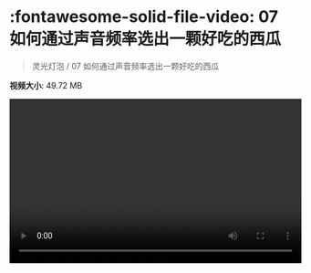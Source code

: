 # :fontawesome-solid-file-video: 07 如何通过声音频率选出一颗好吃的西瓜

> 灵光灯泡 / 07 如何通过声音频率选出一颗好吃的西瓜

**视频大小**: 49.72 MB

<video id="V-819de4082a7dd87c023abdb88ad4d20d" width="512" height="288" preload="none" playsinline webkit-playsinline></video>